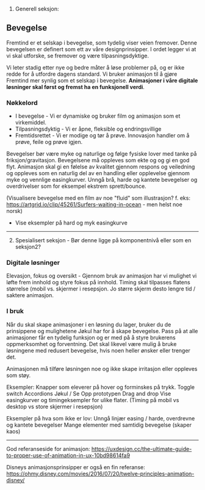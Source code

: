 1. Generell seksjon:

## Bevegelse

Fremtind er et selskap i bevegelse, som tydelig viser veien fremover. Denne bevegelsen er definert som ett av våre designprinsipper. I ordet legger vi at vi skal utforske, se fremover og være tilpasningsdyktige.

Vi leter stadig etter nye og bedre måter å løse problemer på, og er ikke redde for å utfordre dagens standard. Vi bruker animasjon til å gjøre Fremtind mer synlig som et selskap i bevegelse. **Animasjoner i våre digitale løsninger skal først og fremst ha en funksjonell verdi**.

### Nøkkelord

-   I bevegelse - Vi er dynamiske og bruker film og animasjon som et virkemiddel.
-   Tilpasningsdyktig - Vi er åpne, fleksible og endringsvillige
-   Fremtidsrettet - Vi er modige og tør å prøve. Innovasjon handler om å prøve, feile og prøve igjen.


Bevegelser bør være myke og naturlige og følge fysiske lover med tanke på friksjon/gravitasjon. Bevegelsene må oppleves som ekte og og gi en god flyt. Animasjon skal gi en følelse av kvalitet gjennom respons og veiledning og oppleves som en naturlig del av en handling eller opplevelse gjennom myke og vennlige easingkurver. Unngå brå, harde og kantete bevegelser og overdrivelser som for eksempel ekstrem sprett/bounce.



(Visualisere bevegelse med en film av noe "fluid" som illustrasjon?
f. eks: https://artgrid.io/clip/45261/Surfers-waiting-in-ocean - men helst noe norsk)


+ Vise eksempler på hard og myk easingkurve



--------------------------
2. Spesialisert seksjon - Bør denne ligge på komponentnivå eller som en seksjon2?

### Digitale løsninger
Elevasjon, fokus og oversikt - Gjennom bruk av animasjon har vi mulighet vi løfte frem innhold og styre fokus på innhold.
Timing skal tilpasses flatens størrelse (mobil vs. skjermer i resepsjon. Jo større skjerm desto lengre tid / saktere animasjon.

### I bruk

Når du skal skape animasjoner i en løsning du lager, bruker du de prinsippene og mulighetene Jøkul har for å skape bevegelse. Pass på at alle animasjoner får en tydelig funksjon og er med på å styre brukerens oppmerksomhet og forventning. Det skal likevel være mulig å bruke løsningene med redusert bevegelse, hvis noen heller ønsker eller trenger det.

Animasjonen må tilføre løsningen noe og ikke skape irritasjon eller oppleves som støy.

Eksempler:
Knapper som eleverer på hover og forminskes på trykk.
Toggle switch
Accordions
Jøkul / Se Opp prototypen
Drag and drop
Vise easingkurver og timingeksempler for ulike flater. (Timing på mobil vs desktop vs store skjermer i resepsjon)

Eksempler på hva som ikke er lov:
Unngå linjær easing / harde, overdrevne og kantete bevegelser
Mange elementer med samtidig bevegelse (skaper kaos)

-----------------------

God referanseside for animasjon:
https://uxdesign.cc/the-ultimate-guide-to-proper-use-of-animation-in-ux-10bd98614fa9

Disneys animasjonsprinsipper er også en fin referanse: 
https://ohmy.disney.com/movies/2016/07/20/twelve-principles-animation-disney/




















